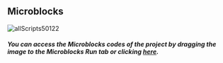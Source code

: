 ## Microblocks
![allScripts50122](https://user-images.githubusercontent.com/112697142/192533930-0e60027a-bb45-4aa0-b008-aeaa0483411f.png)


##### You can access the Microblocks codes of the project by dragging the image to the Microblocks Run tab or clicking [here](https://microblocks.fun/run/microblocks.html#scripts=GP%20Scripts%0Adepends%20%27OLED%20Graphics%27%20%27PicoBricks%27%0A%0Ascript%20843%2087%20%7B%0AwhenCondition%20%28pb_button%29%0Afor%20i%203%20%7B%0A%20%20OLEDclear%0A%20%20OLEDwrite%20%28%27%5Bdata%3Ajoin%5D%27%20%27%27%20%284%20-%20i%29%20%27...%27%29%2025%2035%20false%0A%20%20waitMillis%201000%0A%7D%0AOLEDclear%0AOLEDwrite%20%27GO%21%21%21%27%2035%2035%20false%0AwaitMillis%20%28random%201000%205000%29%0Apb_set_red_LED%20true%0AresetTimer%0AwaitUntil%20%28pb_button%29%0Ascore%20%3D%20%28timer%29%0Apb_set_red_LED%20false%0Apb_beep%20200%0AOLEDclear%0AOLEDwrite%20%27Press%20the%20%27%2020%2010%20false%0AOLEDwrite%20%27RESET%20BUTTON%27%2010%2022%20false%0AOLEDwrite%20%27to%20Repeat%21%27%2018%2034%20false%0AOLEDwrite%20%28%27%5Bdata%3Ajoin%5D%27%20%27Score%3A%27%20score%20%27%20%27%20%27ms%27%29%2010%2048%20false%0A%7D%0A%0Ascript%20413%2089%20%7B%0AwhenStarted%0AOLEDInit_I2C%20%27OLED_0.96in%27%20%273C%27%200%20false%0AOLEDwrite%20%27Press%20the%20button%27%200%2010%20false%0AOLEDwrite%20%27TO%20START%21%27%2025%2035%20false%0A%7D%0A%0A "here").

